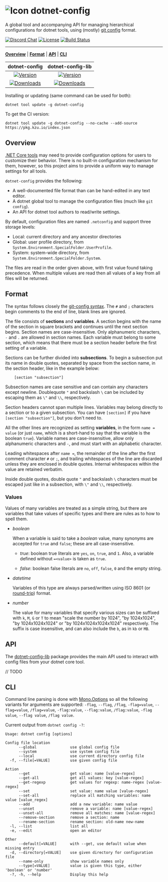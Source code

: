 ![Icon](https://github.com/kzu/dotnet-config/raw/master/docs/img/icon-32.png) dotnet-config
============
A global tool and accompanying API for managing hierarchical configurations for dotnet tools, 
using (mostly) [git config](https://git-scm.com/docs/git-config) format.

[![Discord Chat](https://img.shields.io/badge/chat-on%20discord-7289DA.svg)](https://discord.gg/3sEqMMB)
[![License](https://img.shields.io/github/license/dotnetconfig/dotnet-config.svg?color=blue)](https://github.com/dotnetconfig/dotnet-config/blob/master/LICENSE)
[![Build Status](https://dev.azure.com/dotnetconfig/dotnetconfig/_apis/build/status/dotnet-config?branchName=master)](https://build.azdo.io/dotnetconfig/dotnetconfig/1)

------
<p>
<b><a href="#overview">Overview</a></b>
|
<b><a href="#format">Format</a></b>
|
<b><a href="#api">API</a></b>
|
<b><a href="#cli">CLI</a></b>
</p>


dotnet-config | dotnet-config-lib
:------------: | :------------:
[![Version](https://img.shields.io/nuget/v/dotnet-config.svg?color=royalblue)](https://www.nuget.org/packages/dotnet-config)|[![Version](https://img.shields.io/nuget/v/dotnet-config-lib.svg?color=royalblue)](https://www.nuget.org/packages/dotnet-config-lib)
[![Downloads](https://img.shields.io/nuget/dt/dotnet-config.svg?color=darkmagenta)](https://www.nuget.org/packages/dotnet-config)|[![Downloads](https://img.shields.io/nuget/dt/dotnet-config-lib.svg?color=darkmagenta)](https://www.nuget.org/packages/dotnet-config-lib)

Installing or updating (same command can be used for both):

```
dotnet tool update -g dotnet-config
```

To get the CI version:

```
dotnet tool update -g dotnet-config --no-cache --add-source https://pkg.kzu.io/index.json
```

## Overview

[.NET Core tools](https://docs.microsoft.com/en-us/dotnet/core/tools/global-tools) may need 
to provide configuration options for users to customize their behavior. There is no built-in 
configuration mechanism for them, however, so this project aims to provide a uniform way 
to manage settings for all tools.

`dotnet-config` provides the following:
* A well-documented file format than can be hand-edited in any text editor.
* A dotnet global tool to manage the configuration files (much like `git config`).
* An API for dotnet tool authors to read/write settings.

By default, configuration files are named `.netconfig` and support three storage levels: 
* Local: current directory and any ancestor directories
* Global: user profile directory, from `System.Environment.SpecialFolder.UserProfile`.
* System: system-wide directory, from `System.Environment.SpecialFolder.System`.

The files are read in the order given above, with first value found taking precedence. 
When multiple values are read then all values of a key from all files will be returned.


## Format

The syntax follows closely the [git-config syntax](https://git-scm.com/docs/git-config#_syntax). 
The `#` and `;` characters begin comments to the end of line, blank lines are ignored.

The file consists of **sections** and **variables**. A section begins with the name of the section in 
square brackets and continues until the next section begins. Section names are case-insensitive. 
Only alphanumeric characters, `-` and `.` are allowed in section names. Each variable must belong 
to some section, which means that there must be a section header before the first setting of a 
variable.

Sections can be further divided into **subsections**. To begin a subsection put its name in double 
quotes, separated by space from the section name, in the section header, like in the example below:

```
	[section "subsection"]
```

Subsection names are case sensitive and can contain any characters except newline. Doublequote `"` 
and backslash `\` can be included by escaping them as `\"` and `\\`, respectively. 

Section headers cannot span multiple lines. Variables may belong directly to a section 
or to a given subsection. You can have `[section]` if you have `[section "subsection"]`, but you 
don't need to.

All the other lines are recognized as setting **variables**, in the form `name = value` (or just `name`, 
which is a short-hand to say that the variable is the boolean `true`). Variable names are case-insensitive, 
allow only alphanumeric characters and `-`, and must start with an alphabetic character.

Leading whitespaces after `name =`, the remainder of the line after the first comment character `#` 
or `;`, and trailing whitespaces of the line are discarded unless they are enclosed in double quotes. 
Internal whitespaces within the value are retained verbatim.

Inside double quotes, double quote `"` and backslash `\` characters must be escaped just like in a 
subsection, with `\"` and `\\`, respectively. 


### Values

Values of many variables are treated as a simple string, but there are variables that take values of 
specific types and there are rules as to how to spell them.

* *boolean*

	When a variable is said to take a *boolean* value, many synonyms are accepted for `true` and 
	`false`; these are all case-insensitive.
	
	* *true*: boolean true literals are `yes`, `on`, `true`, and `1`. Also, a variable defined without 
	`=<value>` is taken as `true`.

	* *false*: boolean false literals are `no`, `off`, `false`, `0` and the empty string.

* *datetime*

	Variables of this type are always parsed/written using ISO 8601 (or [round-trip](https://docs.microsoft.com/en-us/dotnet/standard/base-types/standard-date-and-time-format-strings#the-round-trip-o-o-format-specifier)) format.

* *number*

	The value for many variables that specify various sizes can be suffixed with `k`, `M`, `G` or `T` 
	to mean	"scale the number by 1024", "by 1024x1024", "by 1024x1024x1024" or "by 1024x1024x1024x1024"
	respectively. The suffix is case insensitive, and can also include the `b`, as in `kb` or `MB`.

## API

The [dotnet-config-lib](https://www.nuget.org/packages/dotnet-config-lib) package provides the main API 
used to interact with config files from your dotnet core tool. 

// TODO

## CLI

Command line parsing is done with [Mono.Options](https://www.nuget.org/packages/mono.options) so 
all the following variants for arguments are supported: `-flag`, `--flag`, `/flag`, `-flag=value`, `--flag=value`, 
`/flag=value`, `-flag:value`, `--flag:value`, `/flag:value`, `-flag value`, `--flag value`, `/flag value`.

Current output from `dotnet config -?`:

```
Usage: dotnet config [options]

Config file location
      --global               use global config file
      --system               use system config file
      --local                use current directory config file
  -f, --file[=VALUE]         use given config file

Action
      --get                  get value: name [value-regex]
      --get-all              get all values: key [value-regex]
      --get-regexp           get values for regexp: name-regex [value-regex]
      --set                  set value: name value [value-regex]
      --set-all              replace all matching variables: name value [value_regex]
      --add                  add a new variable: name value
      --unset                remove a variable: name [value-regex]
      --unset-all            remove all matches: name [value-regex]
      --remove-section       remove a section: name
      --rename-section       rename section: old-name new-name
  -l, --list                 list all
  -e, --edit                 open an editor

Other
      --default[=VALUE]      with --get, use default value when missing entry
  -d, --directory[=VALUE]    use given directory for configuration file
      --name-only            show variable names only
      --type[=VALUE]         value is given this type, either 'boolean' or 'number'
  -?, -h, --help             Display this help
```

